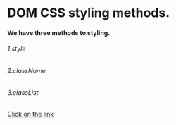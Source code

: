 # DOM CSS styling methods.
#### We have three methods to styling.
###### 1.style
###### 2.className
###### 3.classList
[Click on the link](../js/65.DOM%20css%20styling%20method.js)